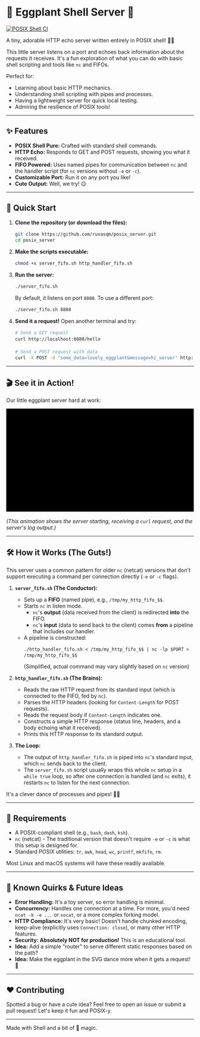 # 🍳 Eggplant Shell Server 🍆

[![POSIX Shell CI](https://github.com/ruvasqm/posix_server/actions/workflows/shellcheck.yml/badge.svg)](https://github.com/<YOUR_USERNAME>/<YOUR_REPO_NAME>/actions/workflows/shellcheck.yml)

A tiny, adorable HTTP echo server written entirely in POSIX shell! 🐚✨

This little server listens on a port and echoes back information about the requests it receives. It's a fun exploration of what you can do with basic shell scripting and tools like `nc` and FIFOs.

Perfect for:
*   Learning about basic HTTP mechanics.
*   Understanding shell scripting with pipes and processes.
*   Having a lightweight server for quick local testing.
*   Admiring the resilience of POSIX tools!

---

## ✨ Features

*   **POSIX Shell Pure:** Crafted with standard shell commands.
*   **HTTP Echo:** Responds to GET and POST requests, showing you what it received.
*   **FIFO Powered:** Uses named pipes for communication between `nc` and the handler script (for `nc` versions without `-e` or `-c`).
*   **Customizable Port:** Run it on any port you like!
*   **Cute Output:** Well, we try! 😉

---

## 🚀 Quick Start

1.  **Clone the repository (or download the files):**
    ```bash
    git clone https://github.com/ruvasqm/posix_server.git
    cd posix_server
    ```

2.  **Make the scripts executable:**
    ```bash
    chmod +x server_fifo.sh http_handler_fifo.sh
    ```

3.  **Run the server:**
    ```bash
    ./server_fifo.sh
    ```
    By default, it listens on port `8080`. To use a different port:
    ```bash
    ./server_fifo.sh 8888
    ```

4.  **Send it a request!**
    Open another terminal and try:
    ```bash
    # Send a GET request
    curl http://localhost:8080/hello

    # Send a POST request with data
    curl -X POST -d "some_data=lovely_eggplant&message=hi_server" http://localhost:8080/submit
    ```

---

## 🎬 See it in Action!

Our little eggplant server hard at work:

<p align="center">
  <img src="./eggplant.svg" alt="Animated demo of the Eggplant Shell Server" width="600"/>
</p>

*(This animation shows the server starting, receiving a `curl` request, and the server's log output.)*

---

## 🛠️ How it Works (The Guts!)

This server uses a common pattern for older `nc` (netcat) versions that don't support executing a command per connection directly (`-e` or `-c` flags).

1.  **`server_fifo.sh` (The Conductor):**
    *   Sets up a **FIFO** (named pipe), e.g., `/tmp/my_http_fifo_$$`.
    *   Starts `nc` in listen mode.
        *   `nc`'s **output** (data received from the client) is redirected **into** the FIFO.
        *   `nc`'s **input** (data to send back to the client) comes **from** a pipeline that includes our handler.
    *   A pipeline is constructed:
        ```
        ./http_handler_fifo.sh < /tmp/my_http_fifo_$$ | nc -lp $PORT > /tmp/my_http_fifo_$$
        ```
        (Simplified, actual command may vary slightly based on `nc` version)

2.  **`http_handler_fifo.sh` (The Brains):**
    *   Reads the raw HTTP request from its standard input (which is connected to the FIFO, fed by `nc`).
    *   Parses the HTTP headers (looking for `Content-Length` for POST requests).
    *   Reads the request body if `Content-Length` indicates one.
    *   Constructs a simple HTTP response (status line, headers, and a body echoing what it received).
    *   Prints this HTTP response to its standard output.

3.  **The Loop:**
    *   The output of `http_handler_fifo.sh` is piped into `nc`'s standard input, which `nc` sends back to the client.
    *   The `server_fifo.sh` script usually wraps this whole `nc` setup in a `while true` loop, so after one connection is handled (and `nc` exits), it restarts `nc` to listen for the next connection.

It's a clever dance of processes and pipes! 💃🕺

---

## 🔧 Requirements

*   A POSIX-compliant shell (e.g., `bash`, `dash`, `ksh`).
*   `nc` (netcat) - The traditional version that doesn't require `-e` or `-c` is what this setup is designed for.
*   Standard POSIX utilities: `tr`, `awk`, `head`, `wc`, `printf`, `mkfifo`, `rm`.

Most Linux and macOS systems will have these readily available.

---

## 🤔 Known Quirks & Future Ideas

*   **Error Handling:** It's a toy server, so error handling is minimal.
*   **Concurrency:** Handles one connection at a time. For more, you'd need `ncat -k -e ...` or `socat`, or a more complex forking model.
*   **HTTP Compliance:** It's very basic! Doesn't handle chunked encoding, keep-alive (explicitly uses `Connection: close`), or many other HTTP features.
*   **Security:** **Absolutely NOT for production!** This is an educational tool.
*   **Idea:** Add a simple "router" to serve different static responses based on the path?
*   **Idea:** Make the eggplant in the SVG dance more when it gets a request! 💜

---

## ❤️ Contributing

Spotted a bug or have a cute idea? Feel free to open an issue or submit a pull request! Let's keep it fun and POSIX-y.

---

Made with Shell and a bit of 🍆 magic.
